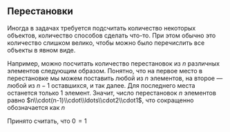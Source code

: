 ## Перестановки

Иногда в задачах требуется подсчитать количество некоторых объектов,
количество способов сделать что-то. При этом обычно это количество
слишком велико, чтобы можно было перечислить все объекты в явном виде.

Например, можно посчитать количество перестановок из $n$ различных
элементов следующим образом. Понятно, что на первое место в
перестановке мы можем поставить любой из $n$ элементов, на второе
— любой из $n - 1$ оставшихся, и так далее. Для последнего места
останется только 1 элемент. Значит, число перестановок $n$
элементов равно $n\\cdot(n-1)\\cdot\\ldots\\cdot2\\cdot1$, что
сокращенно обозначается как $n\!$

Принято считать, что $0\!=1$